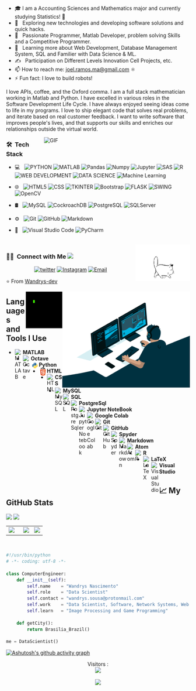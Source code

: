
- 🎓 I am a Accounting Sciences and Mathematics major and currently studying Statistics! 🐺
- 🤔 &nbsp; Exploring new technologies and developing software solutions and quick hacks.
- 💼 &nbsp; Passionate Programmer, Matlab Developer, problem solving Skills and a Competitive Programmer.
- 🌱 &nbsp; Learning more about Web Development, Database Management System, SQL and Familier with Data Science & ML.
- ✍️ &nbsp; Participation on Different Levels Innovation Cell Projects, etc.
- 📫 How to reach me: joel.ramos.ma@gmail.com ⚛️
- ⚡ Fun fact: I love to build robots!



I love APIs, coffee, and the Oxford comma. I am a full stack mathematician working in Matlab and Python. I have excelled in various roles in the Software Development Life Cycle. I have always enjoyed seeing ideas come to life in my programs. I love to ship elegant code that solves real problems, and iterate based on real customer feedback. I want to write software that improves people's lives, and that supports our skills and enriches our relationships outside the virtual world.



<img align="right" width="400" alt="GIF" src="https://blog.cloudlayer.io/content/images/2020/12/coding-freak.gif"/>


<h3> 🛠 &nbsp;Tech Stack</h3>

- 💻 &nbsp;
  ![PYTHON](https://img.shields.io/badge/-Python-333333?style=flat&logo=python)
  ![MATLAB](https://www.mathworks.com/matlabcentral/images/matlab-file-exchange.svg)
  ![Pandas](https://img.shields.io/badge/Pandas-150458?style=flat-square&logo=pandas&logoColor=white")
  ![Numpy](https://img.shields.io/badge/Numpy-013243?style=flat-square&logo=numpy&logoColor=white")
  ![Jupyter](https://img.shields.io/badge/Jupyter-F37626?style=flat-square&logo=Jupyter&logoColor=white)
  ![SAS](https://img.shields.io/badge/-SAS-333333?style=flat&logo=sas)
  ![R](https://img.shields.io/badge/-R-333333?style=flat&logo=r)
  ![WEB DEVELOPMENT](https://img.shields.io/badge/-Web%20Development-333333?style=flat&logo=web%20development)
  ![DATA SCIENCE](https://img.shields.io/badge/-Data%20Science-333333?style=flat&logo=data%20science)
  ![Machine Learning](https://img.shields.io/badge/-ML-333333?style=flat&logo=ML)

- 🌐 &nbsp;
  ![HTML5](https://img.shields.io/badge/-HTML5-333333?style=flat&logo=HTML5)
  ![CSS](https://img.shields.io/badge/-CSS-333333?style=flat&logo=CSS3&logoColor=1572B6)
  ![TKINTER](https://img.shields.io/badge/-Tkinter-333333?style=flat&logo=tkinter)
  ![Bootstrap](https://img.shields.io/badge/-Bootstrap-333333?style=flat&logo=bootstrap&logoColor=563D7C)
  ![FLASK](https://img.shields.io/badge/-Flask-333333?style=flat&logo=flask)
  ![SWING](https://img.shields.io/badge/-Swing-333333?style=flat&logo=Swing)
  ![OpenCV](https://img.shields.io/badge/-OpenCV-333333?style=flat&logo=OpenCV)
- 🛢 &nbsp;
  ![MySQL](https://img.shields.io/badge/-MySQL-333333?style=flat&logo=mysql)
  ![CockroachDB](https://img.shields.io/badge/-MongoDB-333333?style=flat&logo=mongodb)
  ![PostgreSQL](https://img.shields.io/badge/-PostgreSQL-333333?style=flat&logo=postgresql)
  ![SQLServer](https://img.shields.io/badge/-SQLServer-333333?style=flat&logo=sqkserver)
- ⚙️ &nbsp;
  ![Git](https://img.shields.io/badge/-Git-333333?style=flat&logo=git)
  ![GitHub](https://img.shields.io/badge/-GitHub-333333?style=flat&logo=github)
  ![Markdown](https://img.shields.io/badge/-Markdown-333333?style=flat&logo=markdown)
- 🔧 &nbsp;
  ![Visual Studio Code](https://img.shields.io/badge/-Visual%20Studio%20Code-333333?style=flat&logo=visual-studio-code&logoColor=007ACC)
  ![PyCharm](https://img.shields.io/badge/-Pycharm-333333?style=flat&logo=Pycharm-code&logoColor=007ACC)

<br/>

<img align="right" width="150" height="100" src="https://github.com/Wandrys-dev/Wandrys-dev/blob/main/kattoo.gif">

<h3> 🤝🏻 &nbsp;Connect with Me <img src="https://github.com/TheDudeThatCode/TheDudeThatCode/blob/master/Assets/Handshake.gif" height="32px"> </h3>

<p align="center">
<a href="https://twitter.com/Wandrys_"><img alt="twitter"  src="https://logo.letskhabar.com/img/?tool=twitter" alt="Twitter profile" height="30" width="40" /></a>
<a href="https://www.instagram.com/matematico_do_planalto_central/"><img alt="Instagram" src="https://img.shields.io/badge/Instagram-matematico_do_planalto_central-blue?style=flat-square&logo=instagram"></a>
<a href="mailto:wandrys@gmail.com"><img alt="Email" src="https://img.shields.io/badge/Email-wandrys@gmail.com-blue?style=flat-square&logo=gmail"></a>
</p>

⭐️ From [Wandrys-dev](https://github.com/Wandrys-dev)



<img align="right" width="350" alt="Code" src="https://github.com/Wandrys-dev/Wandrys-dev/blob/main/code.gif"/>

<img align="right" width="100" height="100" src="https://github.com/Wandrys-dev/Wandrys-dev/blob/main/function.gif">

## Languages and Tools I Use

- <img align="left" alt="MATLAB" width="22px" src="https://upload.wikimedia.org/wikipedia/commons/2/21/Matlab_Logo.png" />  **MATLAB**
- <img align="left" alt="Octave" width="22px" src="https://upload.wikimedia.org/wikipedia/commons/6/6a/Gnu-octave-logo.svg" /> **Octave**
- <img align="left" alt="Python" width="22px" src="https://raw.githubusercontent.com/github/explore/80688e429a7d4ef2fca1e82350fe8e3517d3494d/topics/python/python.png" />  **Python**
- <img align="left" alt="HTML" width="22px" src="https://raw.githubusercontent.com/devicons/devicon/master/icons/html5/html5-original-wordmark.svg" />  **HTML**
- <img align="left" alt="HTML" width="22px" src="https://logo.letskhabar.com//img/?tool=css" />  **CSS**
- <img align="left" alt="MySQL" width="22px" src="https://img.icons8.com/fluent/2x/mysql-logo.png" alt="mysql" />  **MySQL**
- <img align="left" alt="SQL" width="22px" src="https://image.flaticon.com/icons/png/128/2772/2772128.png" />  **SQL**
- <img align="left" alt="PostgreSql" width="22px" src="https://img.icons8.com/color/2x/postgreesql.png" />  **PostgreSql**
- <img align="left" alt="Jupyter Notebook" width="22px" src="https://www.vectorlogo.zone/logos/jupyter/jupyter-icon.svg" /> **Jupyter NoteBook**
- <img align="left" alt="Google Colab" width="22px" src="https://logo.letskhabar.com/img/?tool=google_cloud" /> **Google Colab**
- <img align="left" alt="Git" width="22px" src="https://logo.letskhabar.com/img/?tool=git" /> **Git**
- <img align="left" alt="GitHub" width="22px" src="https://logo.letskhabar.com/img/?tool=github" /> **GitHub**
- <img align="left" alt="Spyder" width="22px" src="https://simpleicons.org/icons/spyderide.svg" /> **Spyder**
- <img align="left" alt="Markdown" width="22px" src="https://simpleicons.org/icons/markdown.svg" /> **Markdown**
- <img align="left" alt="Atom" width="22px" src="https://simpleicons.org/icons/atom.svg" />  **Atom**
- <img align="left" alt="R" width="22px" src="https://img.shields.io/badge/R-3776AB?style=flat-square&logo=r&logoColor=white"/>  **R**
- <img align="left" alt="LaTeX" width="22px" src="https://simpleicons.org/icons/latex.svg"/>  **LaTeX**
- <img align="left" alt="Visual Studio" width="22px" src="https://cdn.jsdelivr.net/npm/simple-icons@v3/icons/visualstudio.svg"/>  **Visual Studio**


## 📈 My GitHub Stats 
![](https://allhacked.com/up/2019/03/hello-world.gif)
<img src="https://readme-typing-svg.herokuapp.com?font=Open+Sans&color=F77676&width=500&lines=This+is+my+GitHub+stats">


<table width="100%"> 
  <tr>
    <td width="40%">
      <img src="https://github-readme-stats.vercel.app/api?username=Wandrys-dev&show_icons=true&theme=algolia">
    </td>
    <td width="30%">
      <img src="https://github-readme-stats-eight-theta.vercel.app/api/top-langs/?username=Wandrys-dev&layout=compact&langs_count=8&theme=algolia">
    </td>
    <td width="30%">
      <img src="https://github-readme-stats.vercel.app/api/top-langs?username=Wandrys-dev&amp;langs_count=8&amp;theme=algolia">
    </td>
  </tr>
</table>

<br/>

```python
#!/usr/bin/python
# -*- coding: utf-8 -*-

class ComputerEngineer:
    def __init__(self):
        self.name    = "Wandrys Nascimento"
        self.role    = "Data Scientist"
        self.contact = "wandrys.sousa@protonmail.com"
        self.work    = "Data Scientist, Software, Network Systems, Web Developer"
        self.learn   = "Image Processing and Game Programming"
    
    def getCity():
        return Brasilia_Brazil()

me = DataScientist()
```

[![Ashutosh's github activity graph](https://activity-graph.herokuapp.com/graph?username=Wandrys-dev&theme=react-dark)](https://github.com/Wandrys-dev/github-readme-activity-graph)

<p align="center"> 
  Visitors :<br>
  <img src="https://profile-counter.glitch.me/Wandrys-dev/count.svg" />
</p>

<p align="center">
  <img src="https://github.com/Wandrys-dev/Wandrys-dev/blob/main/eesa.gif">
</p>
